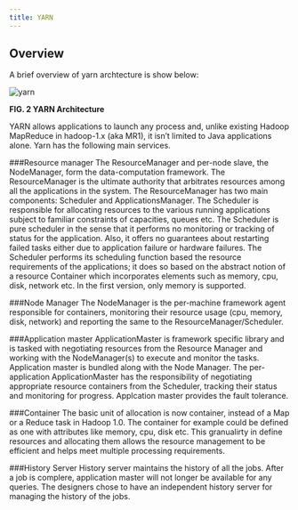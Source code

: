```yaml
---
title: YARN
---
```


Overview
-------

A brief overview of yarn archtecture is show below:

![yarn](/images/yarn-architecture.png)

**FIG. 2  YARN Architecture**

YARN allows applications to launch any process and, unlike existing Hadoop MapReduce in hadoop-1.x (aka MR1), it isn’t limited to Java applications alone. Yarn has the following main services.

###Resource manager
The ResourceManager and per-node slave, the NodeManager, form the data-computation framework. The ResourceManager is the ultimate authority that arbitrates resources among all the applications in the system.
The ResourceManager has two main components: Scheduler and ApplicationsManager.
The Scheduler is responsible for allocating resources to the various running applications subject to familiar constraints of 
capacities, queues etc. 
The Scheduler is pure scheduler in the sense that it performs no monitoring or tracking of status for the application. 
Also, it offers no guarantees about restarting failed tasks either due to application failure or hardware failures.
The Scheduler performs its scheduling function based the resource requirements of the applications; it does so based on the abstract notion of a resource Container which incorporates elements such as memory, cpu, disk, network etc. In the first version, only memory is supported.

###Node Manager
The NodeManager is the per-machine framework agent responsible for containers, monitoring their resource usage (cpu, memory, disk, network) and reporting the same to the ResourceManager/Scheduler.

###Application master
ApplicationMaster is framework specific library and is tasked with negotiating resources from the Resource Manager and working with the NodeManager(s) to execute and monitor the tasks. Application master is bundled along with the Node Manager. The per-application ApplicationMaster has the responsibility of negotiating appropriate resource containers from the Scheduler, tracking their status and monitoring for progress. Applcation master provides the fault tolerance.

###Container
The basic unit of allocation is now container, instead of a Map or a Reduce task in Hadoop 1.0. The container for example could be defined as one with attributes like memory, cpu, disk etc.
This granualirty in define resources and allocating them allows the resource management to be efficient and helps meet multiple processing requirements.

###History Server
History server maintains the history of all the jobs. After a job is complere, application master will not longer be available for any queries. The designers chose to have an independent history server for managing the history of the jobs.